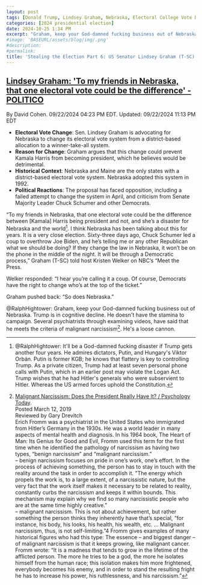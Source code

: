 ```yaml
---
layout: post
tags: [Donald Trump, Lindsey Graham, Nebraska, Electoral College Vote Distribution, malignant narcissist]
categories: [2024 presidential election]
date: 2024-10-25 1:34 PM
excerpt: "Graham, keep your God-damned fucking business out of Nebraska. Trump is in cognitive decline. He doesn't have the stamina to campaign. Several psychiatrists through examining videos, have said that he meets the criteria of malignant narcissism. He's a loose cannon. @RalphHightower"
#image: 'BASEURL/assets/blog/img/.png'
#description:
#permalink:
title: 'Stealing the Election Part 6: US Senator Lindsey Graham (T-SC) Lobbies Nebraska Legislature to Change Electoral College Vote Distribution'
---
```



## [Lindsey Graham: 'To my friends in Nebraska, that one electoral vote could be the difference' - POLITICO](https://www.politico.com/news/2024/09/22/to-my-friends-in-nebraska-that-1-electoral-vote-could-be-the-difference-00180402)

By David Cohen. 09/22/2024 04:23 PM EDT. Updated: 09/22/2024 11:13 PM EDT

- **Electoral Vote Change**: Sen. Lindsey Graham is advocating for Nebraska to change its electoral vote system from a district-based allocation to a winner-take-all system.
- **Reason for Change**: Graham argues that this change could prevent Kamala Harris from becoming president, which he believes would be detrimental.
- **Historical Context**: Nebraska and Maine are the only states with a district-based electoral vote system. Nebraska adopted this system in 1992.
- **Political Reactions**: The proposal has faced opposition, including a failed attempt to change the system in April, and criticism from Senate Majority Leader Chuck Schumer and other Democrats.

“To my friends in Nebraska, that one electoral vote could be the difference between [Kamala] Harris being president and not, and she’s a disaster for Nebraska and the world[^11]. I think Nebraska has been talking about this for years. It is a very close election. Sixty-three days ago, Chuck Schumer led a coup to overthrow Joe Biden, and he’s telling me or any other Republican what we should be doing? If they change the law in Nebraska, it won’t be on the phone in the middle of the night. It will be through a Democratic process,” Graham (T-SC) told host Kristen Welker on NBC’s “Meet the Press.

[^11]: @RalphHightower: It'll be a God-damned fucking disaster if Trump gets another four years. He admires dictators, Putin, and Hungary's Viktor Orbán. Putin is former KGB; he knows that flattery is key to controlling Trump. As a private citizen, Trump had at least seven personal phone calls with Putin, which in an earlier post may violate the Logan Act. Trump wishes that he had Hitler's generals who were subservient to Hitler. Whereas the US armed forces uphold the Constitution. 

Welker responded: “I hear you’re calling it a coup. Of course, Democrats have the right to change who’s at the top of the ticket.”

Graham pushed back: “So does Nebraska.”

@RalphHightower: Graham, keep your God-damned fucking business out of Nebraska. Trump is in cognitive decline. He doesn't have the stamina to campaign. Several psychiatrists through examining videos, have said that he meets the criteria of malignant narcissism[^31]. He's a loose cannon.

[^31]:  [Malignant Narcissism: Does the President Really Have It? / Psychology Today](https://www.psychologytoday.com/us/blog/5-types-people-who-can-ruin-your-life/201903/malignant-narcissism-does-the-president-really). <br />Posted March 12, 2019<br />Reviewed by Gary Drevitch<br />Erich Fromm was a psychiatrist in the United States who immigrated from Hitler’s Germany in the 1930s. He was a world leader in many aspects of mental health and diagnosis. In his 1964 book, The Heart of Man: Its Genius for Good and Evil, Fromm used this term for the first time when he identified the pathology of narcissism as having two types, “benign narcissism” and “malignant narcissism.”<br />– benign narcissism focuses on pride in one’s work, one’s effort. In the process of achieving something, the person has to stay in touch with the reality around the task in order to accomplish it. "The energy which propels the work is, to a large extent, of a narcissistic nature, but the very fact that the work itself makes it necessary to be related to reality, constantly curbs the narcissism and keeps it within bounds. This mechanism may explain why we find so many narcissistic people who are at the same time highly creative.”<br />– malignant narcissism. This is not about achievement, but rather something the person thinks they inherently have that’s special, “for instance, his body, his looks, his health, his wealth, etc. ... Malignant narcissism, thus, is not self-limiting.”4 Fromm gives examples of many historical figures who had this type:
The essence – and biggest danger – of malignant narcissism is that it keeps growing, like malignant cancer. Fromm wrote: “It is a madness that tends to grow in the lifetime of the afflicted person. The more he tries to be a god, the more he isolates himself from the human race; this isolation makes him more frightened, everybody becomes his enemy, and in order to stand the resulting fright he has to increase his power, his ruthlessness, and his narcissism.”


